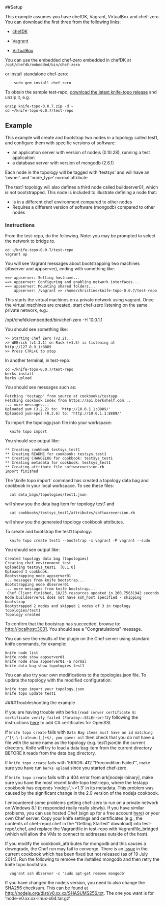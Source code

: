 ##Setup

This example assumes you have chefDK, Vagrant, VirtualBox and chef-zero.
You can download the first three from the following links:

* [chefDK](http://www.getchef.com/downloads/chef-dk/)

* [Vagrant](https://www.vagrantup.com/downloads.html)

* [VirtualBox](https://www.virtualbox.org/wiki/Downloads)

You can use the embedded chef-zero embedded in chefDK at
`/opt/chefdk/embedded/bin/chef-zero`

or install standalone chef-zero:

```
	sudo gem install chef-zero
```

To obtain the sample test-repo, [download the latest knife-topo release](http://github.com/christinedraper/knife-topo/releases/latest)
and unzip it, e.g.

```
unzip knife-topo-0.0.7.zip -d ~
cd ~/knife-topo-0.0.7/test-repo
```


## Example

This example will create and bootstrap two nodes in a topology called test1,
and configure them with specific versions of software:

* an application server with version of nodejs (0.10.28), running
a test application
* a database server with version of  mongodb (2.6.1)

Each node in the topology will be tagged with 'testsys' and will 
have an 'owner' and 'node_type' normal attribute.
 
The test1 topology will also defines a third node called buildserver01, 
which is not bootstrapped. This node is included to illustrate 
defining a node that:

* Is in a different chef environment compared to other nodes
* Requires a different version of software (mongodb) compared to other nodes
 

### Instructions

From the test-repo, do the following.  Note: you may be prompted to 
select the network to bridge to.

```
cd ~/knife-topo-0.0.7/test-repo
vagrant up 
```

You will see Vagrant messages about bootstrapping two machines (dbserver
and appserver), ending with something like:

```
==> appserver: Setting hostname...
==> appserver: Configuring and enabling network interfaces...
==> appserver: Mounting shared folders...
    appserver: /vagrant => /home/christine/knife-topo-0.0.7/test-repo
```

This starts the virtual machines on a 
private network using vagrant. Once the virtual machines are created, 
start chef-zero listening on the same private network, e.g.:

  /opt/chefdk/embedded/bin/chef-zero -H 10.0.1.1
  
You should see something like:

```
>> Starting Chef Zero (v2.2)...
>> WEBrick (v1.3.1) on Rack (v1.5) is listening at http://127.0.0.1:8889
>> Press CTRL+C to stop
```

In another terminal, in test-repo:

```
cd ~/knife-topo-0.0.7/test-repo
berks install
berks upload
```

You should see messages such as:

```
Fetching 'testapp' from source at cookbooks/testapp
Fetching cookbook index from https://api.berkshelf.com...
... more messages...
Uploaded yum (3.2.2) to: 'http://10.0.1.1:8889/'
Uploaded yum-epel (0.3.6) to: 'http://10.0.1.1:8889/'
```

To import the topology.json file into your workspace:

```
  knife topo import 
```

You should see output like:

```
** Creating cookbook testsys_test1
** Creating README for cookbook: testsys_test1
** Creating CHANGELOG for cookbook: testsys_test1
** Creating metadata for cookbook: testsys_test1
** Creating attribute file softwareversion.rb
Import finished
```

The \knife topo import` command has created a topology data bag and cookbook 
in your local workspace. To see these files:

```
  cat data_bags/topologies/test1.json
```

will show you the data bag item for topology test1 and

```
  cat cookbooks/testsys_test1/attributes/softwareversion.rb
```

will show you the generated topology cookbook attributes.

To create and bootstrap the test1 topology:

```
  knife topo create test1 --bootstrap -x vagrant -P vagrant --sudo
```

You should see output like:

```
Created topology data bag [topologies]
Creating chef environment test
Uploading testsys_test1  [0.1.0]
Uploaded 1 cookbook.
Bootstrapping node appserver01
... messages from knife bootstrap...
Bootstrapping node dbserver01
... more messages from knife bootstrap...
 Chef Client finished, 18/23 resources updated in 260.75631942 seconds
Node buildserver01 does not have ssh_host specified - skipping bootstrap
Bootstrapped 2 nodes and skipped 1 nodes of 3 in topology topologies/test1
Topology created
```

To confirm that the bootstrap has succeeded, browse to: 
[http://localhost:3031](http://localhost:3031).
You should see a "Congratulations" message.

You can see the results of the plugin on the Chef server using 
standard knife commands, for example:

```
knife node list
knife node show appserver01
knife node show appserver01 -a normal
knife data bag show topologies test1
```
  
You can also try your own modifications to the topologies.json file. To
update the topology with the modified configuration:

```
knife topo import your_topology.json
knife topo update test1
```  


####Troubleshooting the example

If you are having trouble with berks (`read server certificate B: 
certificate verify failed (Faraday::SSLError)`
try following the instructions 
[here](https://gist.github.com/fnichol/867550#the-manual-way-boring) 
to add CA certificates for OpenSSL

If `knife topo create` fails with `Data Bag items must have an id matching /^[\.\-[:alnum:]_]+$/, you gave: nil`
 then check that you do not have a file with the same name as the
 topology (e.g. test1.json)in the current directory. Knife will try
 to load a data bag item from the current directory BEFORE it reads
 from the data bag directory.

If `knife topo create` fails with 'ERROR: 412 "Precondition Failed"', make sure
you have run `berks upload` since you started chef-zero.

If `knife topo create` fails with a 404 error from ark[nodejs-binary],
make sure you have the most recent knife-topo test-repo, where
the testapp cookbook has depends 'nodejs','~>1.3' in its metadata.
This problem was caused by the significant change in the 2.0 version of
the nodejs cookbook.

I encountered some problems getting chef-zero to run on a private network
on Windows 8.1 (it responded really really slowly). 
If you have similar problems, you can use hosted Chef
(sign up for a free account [here](https://manage.opscode.com/signup))
or your own Chef server. Copy your knife settings and certificates (e.g.,
the contents of chef-repo/.chef in the "Getting Started" download) into
test-repo/.chef, and replace the Vagrantfile in test-repo with 
Vagrantfile_bridged (which will allow the VMs to connect to addresses 
outside of the host).

If you modify the cookbook_attributes for mongodb and this causes
a downgrade, the Chef run may fail to converge. 
There is an [issue](https://github.com/edelight/chef-mongodb/pull/305) 
in the current cookbook which has been fixed but
not released (as of 19 July 2014). Run the following to remove the
installed mongodb and then retry the knife topo bootstrap:

```
  vagrant ssh dbserver -c 'sudo apt-get remove mongodb'
```

If you have changed the nodejs version, you need to also change the
SHA256 checksum. This can be found at
http://nodejs.org/dist/v0.xx.xx/SHASUMS256.txt. The one you want is
for 'node-v0.xx.xx-linux-x64.tar.gz'

